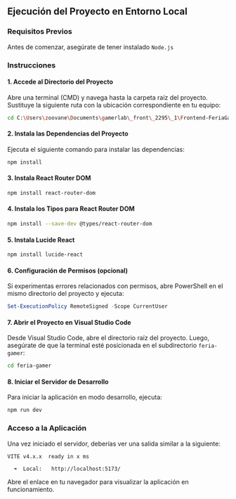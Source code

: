 ## Ejecución del Proyecto en Entorno Local

### Requisitos Previos

Antes de comenzar, asegúrate de tener instalado `Node.js`

### Instrucciones

#### 1. Accede al Directorio del Proyecto

Abre una terminal (CMD) y navega hasta la carpeta raíz del proyecto. Sustituye la siguiente ruta con la ubicación correspondiente en tu equipo:

```bash
cd C:\Users\zoovane\Documents\gamerlab\_front\_2295\_1\Frontend-FeriaGamer-main\feria-gamer
```

#### 2. Instala las Dependencias del Proyecto

Ejecuta el siguiente comando para instalar las dependencias:

```bash
npm install
```

#### 3. Instala React Router DOM

```bash
npm install react-router-dom
```

#### 4. Instala los Tipos para React Router DOM

```bash
npm install --save-dev @types/react-router-dom
```

#### 5. Instala Lucide React

```bash
npm install lucide-react
```

#### 6. Configuración de Permisos (opcional)

Si experimentas errores relacionados con permisos, abre PowerShell en el mismo directorio del proyecto y ejecuta:

```powershell
Set-ExecutionPolicy RemoteSigned -Scope CurrentUser
```

#### 7. Abrir el Proyecto en Visual Studio Code

Desde Visual Studio Code, abre el directorio raíz del proyecto. Luego, asegúrate de que la terminal esté posicionada en el subdirectorio `feria-gamer`:

```bash
cd feria-gamer
```

#### 8. Iniciar el Servidor de Desarrollo

Para iniciar la aplicación en modo desarrollo, ejecuta:

```bash
npm run dev
```

### Acceso a la Aplicación

Una vez iniciado el servidor, deberías ver una salida similar a la siguiente:

```
VITE v4.x.x  ready in x ms

  ➜  Local:   http://localhost:5173/
```

Abre el enlace en tu navegador para visualizar la aplicación en funcionamiento.
